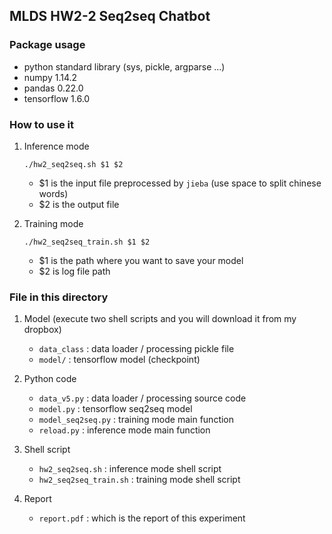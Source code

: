 ## MLDS HW2-2 Seq2seq Chatbot

### Package usage

- python standard library (sys, pickle, argparse ...)
- numpy 1.14.2
- pandas 0.22.0
- tensorflow 1.6.0

### How to use it

1. Inference mode

	`./hw2_seq2seq.sh $1 $2`

	- $1 is the input file preprocessed by `jieba` (use space to split chinese words)
	- $2 is the output file

2. Training mode

	`./hw2_seq2seq_train.sh $1 $2`

	- $1 is the path where you want to save your model
	- $2 is log file path

### File in this directory

1. Model (execute two shell scripts and you will download it from my dropbox)
	- `data_class` : data loader / processing pickle file
	- `model/` : tensorflow model (checkpoint)

2. Python code
	- `data_v5.py` : data loader / processing source code
	- `model.py` : tensorflow seq2seq model
	- `model_seq2seq.py` : training mode main function
	- `reload.py` : inference mode main function

3. Shell script
	- `hw2_seq2seq.sh` : inference mode shell script
	- `hw2_seq2seq_train.sh` : training mode shell script

4. Report
	- `report.pdf` : which is the report of this experiment
